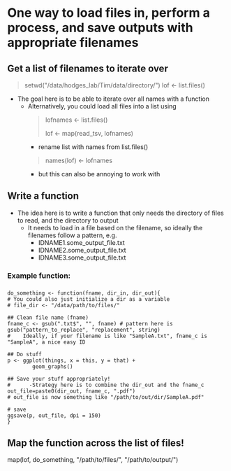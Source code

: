 # One way to load files in, perform a process, and save outputs with appropriate filenames

## Get a list of filenames to iterate over
> setwd("/data/hodges_lab/Tim/data/directory/")
> lof <- list.files()
- The goal here is to be able to iterate over all names with a function
    - Alternatively, you could load all files into a list using 
        > lofnames <- list.files()
        > 
        > lof <- map(read_tsv, lofnames)
        - rename list with names from list.files()
        > names(lof) <- lofnames
        - but this can also be annoying to work with

## Write a function
- The idea here is to write a function that only needs the directory of files to read, and the directory to output
    - It needs to load in a file based on the filename, so ideally the filenames follow a pattern, e.g.
        - IDNAME1.some_output_file.txt
        - IDNAME2.some_output_file.txt
        - IDNAME3.some_output_file.txt
### Example function:
###
    do_something <- function(fname, dir_in, dir_out){
    # You could also just initialize a dir as a variable
    # file_dir <- "/data/path/to/files/"
    
    ## Clean file name (fname)
    fname_c <- gsub(".txt$", "", fname) # pattern here is gsub("pattern_to_replace", "replacement", string)
    #    Ideally, if your filename is like "SampleA.txt", fname_c is "SampleA", a nice easy ID
    
    ## Do stuff
    p <- ggplot(things, x = this, y = that) +
            geom_graphs()
    
    ## Save your stuff appropriately!
    #      -Strategy here is to combine the dir_out and the fname_c
    out_file=paste0(dir_out, fname_c, ".pdf")
    # out_file is now something like "/path/to/out/dir/SampleA.pdf"
    
    # save
    ggsave(p, out_file, dpi = 150)
    }

## Map the function across the list of files!
map(lof, do_something, "/path/to/files/", "/path/to/output/")

